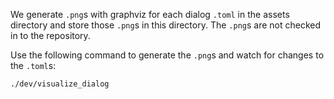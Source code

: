 We generate `.png`s with graphviz for each dialog `.toml` in the assets directory and store those `.png`s in this directory.
The `.png`s are not checked in to the repository.

Use the following command to generate the `.png`s and watch for changes to the `.toml`s:

```bash
./dev/visualize_dialog
```
